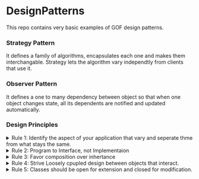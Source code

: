 # DesignPatterns
This repo contains very basic examples of GOF design patterns.

### Strategy Pattern
It defines a family of algorithms, encapsulates each one and makes them interchangable. Strategy lets the algorithm vary independtly from 
clients that use it.

### Observer Pattern
It defines a one to many dependency between object so that when one object changes state, all its dependents are notified and updated automatically. 

### Design Principles
<details>
  <summary>Rule 1: Identify the aspect of your application that vary and seperate thme from what stays the same.</summary>
  <p>Take the parts that vary and encapsulate them so that later you can alter (or) extend the parts that vary without affecting those
  don't.</p>
</details>
<details>
  <summary>Rule 2: Program to Interface, not Implementaion</summary>
  <p>Here Interface is not Java interface, it is Super type of some entity. (Use of polymorphism - we no need to mention the type of objects)</p>
</details>
<details>
  <summary>Rule 3: Favor composition over inhertance</summary>
  <p>Refer strategy pattern for example.</p>
</details>
<details>
  <summary>Rule 4: Strive Loosely cpupled design between objects that interact.</summary>
  <p>Refer observer pattern for example.</p>
</details>
<details>
  <summary>Rule 5: Classes should be open for extension and closed for modification.</summary>
  <p>Refer Decorator pattern for example.</p>
</details>
